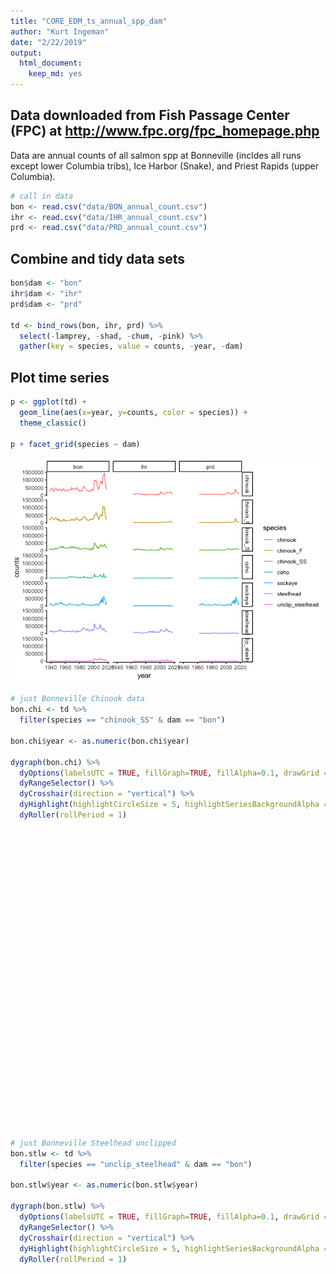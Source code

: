 ```yaml
---
title: "CORE_EDM_ts_annual_spp_dam"
author: "Kurt Ingeman"
date: "2/22/2019"
output: 
  html_document: 
    keep_md: yes
---
```




## Data downloaded from Fish Passage Center (FPC) at http://www.fpc.org/fpc_homepage.php

Data are annual counts of all salmon spp at Bonneville (incldes all runs except lower Columbia tribs), Ice Harbor (Snake), and Priest Rapids (upper Columbia).


```r
# call in data
bon <- read.csv("data/BON_annual_count.csv")
ihr <- read.csv("data/IHR_annual_count.csv")
prd <- read.csv("data/PRD_annual_count.csv")
```

## Combine and tidy data sets


```r
bon$dam <- "bon"
ihr$dam <- "ihr"
prd$dam <- "prd"

td <- bind_rows(bon, ihr, prd) %>% 
  select(-lamprey, -shad, -chum, -pink) %>% 
  gather(key = species, value = counts, -year, -dam)
```

## Plot time series


```r
p <- ggplot(td) +
  geom_line(aes(x=year, y=counts, color = species)) +
  theme_classic()

p + facet_grid(species ~ dam)
```

![](CORE_EDM_ts_annual_spp_dam_files/figure-html/unnamed-chunk-3-1.png)<!-- -->



```r
# just Bonneville Chinook data
bon.chi <- td %>% 
  filter(species == "chinook_SS" & dam == "bon")

bon.chi$year <- as.numeric(bon.chi$year)

dygraph(bon.chi) %>%
  dyOptions(labelsUTC = TRUE, fillGraph=TRUE, fillAlpha=0.1, drawGrid = FALSE, colors="#D8AE5A") %>%
  dyRangeSelector() %>%
  dyCrosshair(direction = "vertical") %>%
  dyHighlight(highlightCircleSize = 5, highlightSeriesBackgroundAlpha = 0.2, hideOnMouseOut = FALSE)  %>%
  dyRoller(rollPeriod = 1)
```

<!--html_preserve--><div id="htmlwidget-4b4e23fe94a2134de762" style="width:672px;height:480px;" class="dygraphs html-widget"></div>
<script type="application/json" data-for="htmlwidget-4b4e23fe94a2134de762">{"x":{"attrs":{"labels":["year","dam","species","counts"],"legend":"auto","retainDateWindow":false,"axes":{"x":{"pixelsPerLabel":60,"drawAxis":true},"y":{"drawAxis":true}},"stackedGraph":false,"fillGraph":true,"fillAlpha":0.1,"stepPlot":false,"drawPoints":false,"pointSize":1,"drawGapEdgePoints":false,"connectSeparatedPoints":false,"strokeWidth":1,"strokeBorderColor":"white","colors":["#D8AE5A"],"colorValue":0.5,"colorSaturation":1,"includeZero":false,"drawAxesAtZero":false,"logscale":false,"axisTickSize":3,"axisLineColor":"black","axisLineWidth":0.3,"axisLabelColor":"black","axisLabelFontSize":14,"axisLabelWidth":60,"drawGrid":false,"gridLineWidth":0.3,"rightGap":5,"digitsAfterDecimal":2,"labelsKMB":false,"labelsKMG2":false,"labelsUTC":true,"maxNumberWidth":6,"animatedZooms":false,"mobileDisableYTouch":true,"disableZoom":false,"showRangeSelector":true,"rangeSelectorHeight":40,"rangeSelectorPlotFillColor":" #A7B1C4","rangeSelectorPlotStrokeColor":"#808FAB","interactionModel":"Dygraph.Interaction.defaultModel","highlightCircleSize":5,"highlightSeriesBackgroundAlpha":0.2,"highlightSeriesOpts":[],"hideOverlayOnMouseOut":false,"showRoller":true,"rollPeriod":1},"annotations":[],"shadings":[],"events":[],"format":"numeric","data":[[1938,1939,1940,1941,1942,1943,1944,1945,1946,1947,1948,1949,1950,1951,1952,1953,1954,1955,1956,1957,1958,1959,1960,1961,1962,1963,1964,1965,1966,1967,1968,1969,1970,1971,1972,1973,1974,1975,1976,1977,1978,1979,1980,1981,1982,1983,1984,1985,1986,1987,1988,1989,1990,1991,1992,1993,1994,1995,1996,1997,1998,1999,2000,2001,2002,2003,2004,2005,2006,2007,2008,2009,2010,2011,2012,2013,2014,2015,2016,2017,2018],["bon","bon","bon","bon","bon","bon","bon","bon","bon","bon","bon","bon","bon","bon","bon","bon","bon","bon","bon","bon","bon","bon","bon","bon","bon","bon","bon","bon","bon","bon","bon","bon","bon","bon","bon","bon","bon","bon","bon","bon","bon","bon","bon","bon","bon","bon","bon","bon","bon","bon","bon","bon","bon","bon","bon","bon","bon","bon","bon","bon","bon","bon","bon","bon","bon","bon","bon","bon","bon","bon","bon","bon","bon","bon","bon","bon","bon","bon","bon","bon","bon"],["chinook_SS","chinook_SS","chinook_SS","chinook_SS","chinook_SS","chinook_SS","chinook_SS","chinook_SS","chinook_SS","chinook_SS","chinook_SS","chinook_SS","chinook_SS","chinook_SS","chinook_SS","chinook_SS","chinook_SS","chinook_SS","chinook_SS","chinook_SS","chinook_SS","chinook_SS","chinook_SS","chinook_SS","chinook_SS","chinook_SS","chinook_SS","chinook_SS","chinook_SS","chinook_SS","chinook_SS","chinook_SS","chinook_SS","chinook_SS","chinook_SS","chinook_SS","chinook_SS","chinook_SS","chinook_SS","chinook_SS","chinook_SS","chinook_SS","chinook_SS","chinook_SS","chinook_SS","chinook_SS","chinook_SS","chinook_SS","chinook_SS","chinook_SS","chinook_SS","chinook_SS","chinook_SS","chinook_SS","chinook_SS","chinook_SS","chinook_SS","chinook_SS","chinook_SS","chinook_SS","chinook_SS","chinook_SS","chinook_SS","chinook_SS","chinook_SS","chinook_SS","chinook_SS","chinook_SS","chinook_SS","chinook_SS","chinook_SS","chinook_SS","chinook_SS","chinook_SS","chinook_SS","chinook_SS","chinook_SS","chinook_SS","chinook_SS","chinook_SS","chinook_SS"],[37148,100185,88344,88703,65108,78984,43469,71135,118857,172322,109965,96806,106893,194171,200483,228108,214163,254535,164649,271473,177105,150085,154767,165156,168601,139485,171959,160262,184666,180594,182080,275760,175878,203428,256970,187508,180431,148455,182461,160531,194186,85679,92052,91938,102658,80296,79546,120831,154084,139514,131270,120234,124273,83181,109827,135788,40097,29636,74172,144828,63228,77551,243731,496418,411385,338194,284225,162044,201240,144820,233031,300526,370243,377822,259579,236448,349253,413259,278785,200426,159756]],"fixedtz":false,"tzone":"","plugins":{"Crosshair":{"direction":"vertical"}}},"evals":["attrs.interactionModel"],"jsHooks":[]}</script><!--/html_preserve-->


```r
# just Bonneville Steelhead unclipped
bon.stlw <- td %>% 
  filter(species == "unclip_steelhead" & dam == "bon")

bon.stlw$year <- as.numeric(bon.stlw$year)

dygraph(bon.stlw) %>%
  dyOptions(labelsUTC = TRUE, fillGraph=TRUE, fillAlpha=0.1, drawGrid = FALSE, colors="#D8AE5A") %>%
  dyRangeSelector() %>%
  dyCrosshair(direction = "vertical") %>%
  dyHighlight(highlightCircleSize = 5, highlightSeriesBackgroundAlpha = 0.2, hideOnMouseOut = FALSE)  %>%
  dyRoller(rollPeriod = 1)
```

<!--html_preserve--><div id="htmlwidget-a58db38a74cf09f00807" style="width:672px;height:480px;" class="dygraphs html-widget"></div>
<script type="application/json" data-for="htmlwidget-a58db38a74cf09f00807">{"x":{"attrs":{"labels":["year","dam","species","counts"],"legend":"auto","retainDateWindow":false,"axes":{"x":{"pixelsPerLabel":60,"drawAxis":true},"y":{"drawAxis":true}},"stackedGraph":false,"fillGraph":true,"fillAlpha":0.1,"stepPlot":false,"drawPoints":false,"pointSize":1,"drawGapEdgePoints":false,"connectSeparatedPoints":false,"strokeWidth":1,"strokeBorderColor":"white","colors":["#D8AE5A"],"colorValue":0.5,"colorSaturation":1,"includeZero":false,"drawAxesAtZero":false,"logscale":false,"axisTickSize":3,"axisLineColor":"black","axisLineWidth":0.3,"axisLabelColor":"black","axisLabelFontSize":14,"axisLabelWidth":60,"drawGrid":false,"gridLineWidth":0.3,"rightGap":5,"digitsAfterDecimal":2,"labelsKMB":false,"labelsKMG2":false,"labelsUTC":true,"maxNumberWidth":6,"animatedZooms":false,"mobileDisableYTouch":true,"disableZoom":false,"showRangeSelector":true,"rangeSelectorHeight":40,"rangeSelectorPlotFillColor":" #A7B1C4","rangeSelectorPlotStrokeColor":"#808FAB","interactionModel":"Dygraph.Interaction.defaultModel","highlightCircleSize":5,"highlightSeriesBackgroundAlpha":0.2,"highlightSeriesOpts":[],"hideOverlayOnMouseOut":false,"showRoller":true,"rollPeriod":1},"annotations":[],"shadings":[],"events":[],"format":"numeric","data":[[1938,1939,1940,1941,1942,1943,1944,1945,1946,1947,1948,1949,1950,1951,1952,1953,1954,1955,1956,1957,1958,1959,1960,1961,1962,1963,1964,1965,1966,1967,1968,1969,1970,1971,1972,1973,1974,1975,1976,1977,1978,1979,1980,1981,1982,1983,1984,1985,1986,1987,1988,1989,1990,1991,1992,1993,1994,1995,1996,1997,1998,1999,2000,2001,2002,2003,2004,2005,2006,2007,2008,2009,2010,2011,2012,2013,2014,2015,2016,2017,2018],["bon","bon","bon","bon","bon","bon","bon","bon","bon","bon","bon","bon","bon","bon","bon","bon","bon","bon","bon","bon","bon","bon","bon","bon","bon","bon","bon","bon","bon","bon","bon","bon","bon","bon","bon","bon","bon","bon","bon","bon","bon","bon","bon","bon","bon","bon","bon","bon","bon","bon","bon","bon","bon","bon","bon","bon","bon","bon","bon","bon","bon","bon","bon","bon","bon","bon","bon","bon","bon","bon","bon","bon","bon","bon","bon","bon","bon","bon","bon","bon","bon"],["unclip_steelhead","unclip_steelhead","unclip_steelhead","unclip_steelhead","unclip_steelhead","unclip_steelhead","unclip_steelhead","unclip_steelhead","unclip_steelhead","unclip_steelhead","unclip_steelhead","unclip_steelhead","unclip_steelhead","unclip_steelhead","unclip_steelhead","unclip_steelhead","unclip_steelhead","unclip_steelhead","unclip_steelhead","unclip_steelhead","unclip_steelhead","unclip_steelhead","unclip_steelhead","unclip_steelhead","unclip_steelhead","unclip_steelhead","unclip_steelhead","unclip_steelhead","unclip_steelhead","unclip_steelhead","unclip_steelhead","unclip_steelhead","unclip_steelhead","unclip_steelhead","unclip_steelhead","unclip_steelhead","unclip_steelhead","unclip_steelhead","unclip_steelhead","unclip_steelhead","unclip_steelhead","unclip_steelhead","unclip_steelhead","unclip_steelhead","unclip_steelhead","unclip_steelhead","unclip_steelhead","unclip_steelhead","unclip_steelhead","unclip_steelhead","unclip_steelhead","unclip_steelhead","unclip_steelhead","unclip_steelhead","unclip_steelhead","unclip_steelhead","unclip_steelhead","unclip_steelhead","unclip_steelhead","unclip_steelhead","unclip_steelhead","unclip_steelhead","unclip_steelhead","unclip_steelhead","unclip_steelhead","unclip_steelhead","unclip_steelhead","unclip_steelhead","unclip_steelhead","unclip_steelhead","unclip_steelhead","unclip_steelhead","unclip_steelhead","unclip_steelhead","unclip_steelhead","unclip_steelhead","unclip_steelhead","unclip_steelhead","unclip_steelhead","unclip_steelhead","unclip_steelhead"],[0,0,0,0,0,0,0,0,0,0,0,0,0,0,0,0,0,0,0,0,0,0,0,0,0,0,0,0,0,0,0,0,0,0,0,0,0,0,0,0,0,0,0,0,0,0,0,0,0,0,0,0,0,0,0,0,29451,28036,30338,33580,35701,55064,76192,149317,143196,112823,97875,88999,85082,82197,105670,172383,156139,129166,85472,99148,130571,97782,52260,34405,33321]],"fixedtz":false,"tzone":"","plugins":{"Crosshair":{"direction":"vertical"}}},"evals":["attrs.interactionModel"],"jsHooks":[]}</script><!--/html_preserve-->

